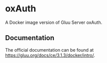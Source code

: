 # oxAuth

A Docker image version of Gluu Server oxAuth.

## Documentation

The official documentation can be found at https://gluu.org/docs/ce/3.1.3/docker/intro/.
